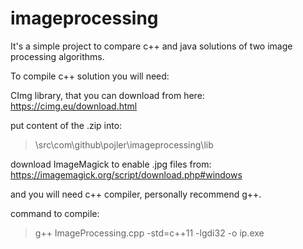 # imageprocessing

It's a simple project to compare c++ and java solutions of two image processing algorithms.

To compile c++ solution you will need:

CImg library, that you can download from here:
https://cimg.eu/download.html

put content of the .zip into:
> \src\com\github\pojler\imageprocessing\lib

download ImageMagick to enable .jpg files from:
https://imagemagick.org/script/download.php#windows

and you will need c++ compiler, personally recommend g++.

command to compile:
>  g++ ImageProcessing.cpp -std=c++11  -lgdi32 -o ip.exe

